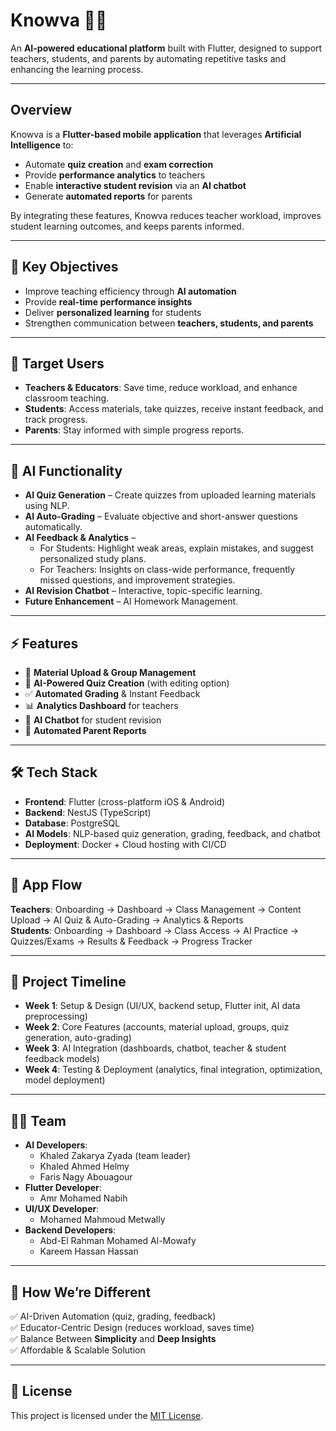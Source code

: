 # Knowva 📘✨  
An **AI-powered educational platform** built with Flutter, designed to support teachers, students, and parents by automating repetitive tasks and enhancing the learning process.  

---

##  Overview  
Knowva is a **Flutter-based mobile application** that leverages **Artificial Intelligence** to:  
- Automate **quiz creation** and **exam correction**  
- Provide **performance analytics** to teachers  
- Enable **interactive student revision** via an **AI chatbot**  
- Generate **automated reports** for parents  

By integrating these features, Knowva reduces teacher workload, improves student learning outcomes, and keeps parents informed.  

---

## 🎯 Key Objectives  
- Improve teaching efficiency through **AI automation**  
- Provide **real-time performance insights**  
- Deliver **personalized learning** for students  
- Strengthen communication between **teachers, students, and parents**  

---

## 🏫 Target Users  
- **Teachers & Educators**: Save time, reduce workload, and enhance classroom teaching.  
- **Students**: Access materials, take quizzes, receive instant feedback, and track progress.  
- **Parents**: Stay informed with simple progress reports.  

---

## 🤖 AI Functionality  
- **AI Quiz Generation** – Create quizzes from uploaded learning materials using NLP.  
- **AI Auto-Grading** – Evaluate objective and short-answer questions automatically.  
- **AI Feedback & Analytics** –  
  - For Students: Highlight weak areas, explain mistakes, and suggest personalized study plans.  
  - For Teachers: Insights on class-wide performance, frequently missed questions, and improvement strategies.  
- **AI Revision Chatbot** – Interactive, topic-specific learning.  
- **Future Enhancement** – AI Homework Management.  

---

## ⚡ Features  
- 📂 **Material Upload & Group Management**  
- 📝 **AI-Powered Quiz Creation** (with editing option)  
- ✅ **Automated Grading** & Instant Feedback  
- 📊 **Analytics Dashboard** for teachers  
- 💬 **AI Chatbot** for student revision  
- 📑 **Automated Parent Reports**  

---

## 🛠️ Tech Stack  
- **Frontend**: Flutter (cross-platform iOS & Android)  
- **Backend**: NestJS (TypeScript)  
- **Database**: PostgreSQL  
- **AI Models**: NLP-based quiz generation, grading, feedback, and chatbot  
- **Deployment**: Docker + Cloud hosting with CI/CD  

---

## 📐 App Flow  
**Teachers**: Onboarding → Dashboard → Class Management → Content Upload → AI Quiz & Auto-Grading → Analytics & Reports  
**Students**: Onboarding → Dashboard → Class Access → AI Practice → Quizzes/Exams → Results & Feedback → Progress Tracker  

---

## 📅 Project Timeline  
- **Week 1**: Setup & Design (UI/UX, backend setup, Flutter init, AI data preprocessing)  
- **Week 2**: Core Features (accounts, material upload, groups, quiz generation, auto-grading)  
- **Week 3**: AI Integration (dashboards, chatbot, teacher & student feedback models)  
- **Week 4**: Testing & Deployment (analytics, final integration, optimization, model deployment)  

---

## 👨‍💻 Team  
- **AI Developers**: 
    - Khaled Zakarya Zyada (team leader)
    - Khaled Ahmed Helmy
    - Faris Nagy Abouagour 
- **Flutter Developer**:  
    - Amr Mohamed Nabih  
- **UI/UX Developer**: 
    - Mohamed Mahmoud Metwally  
- **Backend Developers**: 
    - Abd-El Rahman Mohamed Al-Mowafy 
    - Kareem Hassan Hassan  

---

## 📌 How We’re Different  
✅ AI-Driven Automation (quiz, grading, feedback)  
✅ Educator-Centric Design (reduces workload, saves time)  
✅ Balance Between **Simplicity** and **Deep Insights**  
✅ Affordable & Scalable Solution  

---

## 📄 License  
This project is licensed under the [MIT License](LICENSE).  
